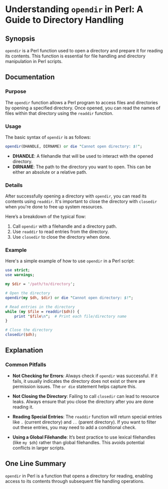 <!--
Meta Description: # Understanding `opendir` in Perl: A Guide to Directory Handling ## Synopsis `opendir` is a Perl function used to open a directory and prepare it for ...
Meta Keywords: directory, opendir, perl, you, function
-->

# Understanding `opendir` in Perl: A Guide to Directory Handling

## Synopsis
`opendir` is a Perl function used to open a directory and prepare it for reading its contents. This function is essential for file handling and directory manipulation in Perl scripts.

## Documentation
### Purpose
The `opendir` function allows a Perl program to access files and directories by opening a specified directory. Once opened, you can read the names of files within that directory using the `readdir` function.

### Usage
The basic syntax of `opendir` is as follows:

```perl
opendir(DHANDLE, DIRNAME) or die "Cannot open directory: $!";
```

- **DHANDLE**: A filehandle that will be used to interact with the opened directory.
- **DIRNAME**: The path to the directory you want to open. This can be either an absolute or a relative path.

### Details
After successfully opening a directory with `opendir`, you can read its contents using `readdir`. It's important to close the directory with `closedir` when you're done to free up system resources.

Here’s a breakdown of the typical flow:

1. Call `opendir` with a filehandle and a directory path.
2. Use `readdir` to read entries from the directory.
3. Use `closedir` to close the directory when done.

### Example
Here's a simple example of how to use `opendir` in a Perl script:

```perl
use strict;
use warnings;

my $dir = '/path/to/directory';

# Open the directory
opendir(my $dh, $dir) or die "Cannot open directory: $!";

# Read entries in the directory
while (my $file = readdir($dh)) {
    print "$file\n";  # Print each file/directory name
}

# Close the directory
closedir($dh);
```

## Explanation
### Common Pitfalls
- **Not Checking for Errors**: Always check if `opendir` was successful. If it fails, it usually indicates the directory does not exist or there are permission issues. The `or die` statement helps capture this.
  
- **Not Closing the Directory**: Failing to call `closedir` can lead to resource leaks. Always ensure that you close the directory after you are done reading it.

- **Reading Special Entries**: The `readdir` function will return special entries like `.` (current directory) and `..` (parent directory). If you want to filter out these entries, you may need to add a conditional check.

- **Using a Global Filehandle**: It’s best practice to use lexical filehandles (like `my $dh`) rather than global filehandles. This avoids potential conflicts in larger scripts.

## One Line Summary
`opendir` in Perl is a function that opens a directory for reading, enabling access to its contents through subsequent file handling operations.